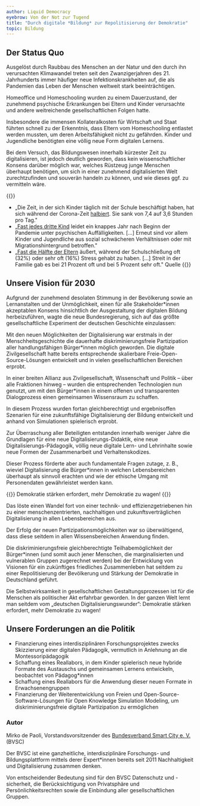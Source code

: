 ```yaml
---
author: Liquid Democracy
eyebrow: Von der Not zur Tugend
title: "Durch digitale *Bildung* zur Repolitisierung der Demokratie"
topic: Bildung
---
```


## Der Status Quo

Ausgelöst durch Raubbau des Menschen an der Natur und den durch ihn verursachten Klimawandel treten seit den Zwanzigerjahren des 21. Jahrhunderts immer häufiger neue Infektionskrankheiten auf, die als Pandemien das Leben der Menschen weltweit stark beeinträchtigen.

Homeoffice und Homeschooling wurden zu einem Dauerzustand, der zunehmend psychische Erkrankungen bei Eltern und Kinder verursachte und andere weitreichende gesellschaftlichen Folgen hatte.

Insbesondere die immensen Kollateralkosten für Wirtschaft und Staat führten schnell zu der Erkenntnis, dass Eltern vom Homeschooling entlastet werden mussten, um deren Arbeitsfähigkeit nicht zu gefährden. Kinder und Jugendliche benötigten eine völlig neue Form digitalen Lernens.

Bei dem Versuch, das Bildungswesen innerhalb kürzester Zeit zu digitalisieren, ist jedoch deutlich geworden, dass kein wissenschaftlicher Konsens darüber möglich war, welches Rüstzeug junge Menschen überhaupt benötigen, um sich in einer zunehmend digitalisierten Welt zurechtzufinden und souverän handeln zu können, und wie dieses ggf. zu vermitteln wäre.

{{<infobox>}}
- „Die Zeit, in der sich Kinder täglich mit der Schule beschäftigt haben, hat sich während der Corona-Zeit [halbiert](https://www.ifo.de/node/57298). Sie sank von 7,4 auf 3,6 Stunden pro Tag." 
- „[Fast jedes dritte Kind](https://www.uke.de/allgemein/presse/pressemitteilungen/detailseite_104081.html) leidet ein knappes Jahr nach Beginn der Pandemie unter psychischen Auffälligkeiten. [...] Erneut sind vor allem Kinder und Jugendliche aus sozial schwächeren Verhältnissen oder mit Migrationshintergrund betroffen."
- „[Fast die Hälfte der Eltern](https://www.dak.de/dak/download/forsa-studie-2266768.pdf) äußert, während der Schulschließung oft (32%) oder sehr oft (16%) Stress gehabt zu haben. [...] Streit in der Familie gab es bei 21 Prozent oft und bei 5 Prozent sehr oft." Quelle
{{</infobox>}}

## Unsere Vision für 2030

Aufgrund der zunehmend desolaten Stimmung in der Bevölkerung sowie an Lernanstalten und der Unmöglichkeit, einen für alle Stakeholder\*innen akzeptablen Konsens hinsichtlich der Ausgestaltung der digitalen Bildung herbeizuführen, wagte die neue Bundesregierung, sich auf das größte gesellschaftliche Experiment der deutschen Geschichte einzulassen:

Mit den neuen Möglichkeiten der Digitalisierung war erstmals in der Menschheitsgeschichte die dauerhafte diskriminierungsfreie Partizipation aller handlungsfähigen Bürger\*innen möglich geworden.
Die digitale Zivilgesellschaft hatte bereits entsprechende skalierbare Freie-Open-Source-Lösungen entwickelt und in vielen gesellschaftlichen Bereichen erprobt.

In einer breiten Allianz aus Zivilgesellschaft, Wissenschaft und Politik – über alle Fraktionen hinweg – wurden die entsprechenden Technologien nun genutzt, um mit den Bürger\*innen in einem offenen und transparenten Dialogprozess einen gemeinsamen Wissensraum zu schaffen.

In diesem Prozess wurden fortan gleichberechtigt und ergebnisoffen Szenarien für eine zukunftsfähige Digitalisierung der Bildung entwickelt und anhand von Simulationen spielerisch erprobt.

Zur Überraschung aller Beteiligten entstanden innerhalb weniger Jahre die Grundlagen für eine neue Digitalisierungs-Didaktik, eine neue Digitalisierungs-Pädagogik, völlig neue digitale Lern- und Lehrinhalte sowie neue Formen der Zusammenarbeit und Verhaltenskodizes.

Dieser Prozess förderte aber auch fundamentale Fragen zutage, z. B., wieviel Digitalisierung die Bürger\*innen in welchen Lebensbereichen überhaupt als sinnvoll erachten und wie der ethische Umgang mit Personendaten gewährleistet werden kann.

{{<pullquote>}}
Demokratie stärken erfordert, mehr Demokratie zu wagen!
{{</pullquote>}}

Das löste einen Wandel fort von einer technik- und effizienzgetriebenen hin zu einer menschenzentrierten, nachhaltigen und zukunftsverträglichen Digitalisierung in allen Lebensbereichen aus.

Der Erfolg der neuen Partizipationsmöglichkeiten war so überwältigend, dass diese seitdem in allen Wissensbereichen Anwendung finden.

Die diskriminierungsfreie gleichberechtigte Teilhabemöglichkeit der Bürger\*innen (und somit auch jener Menschen, die marginalisierten und vulnerablen Gruppen zugerechnet werden) bei der Entwicklung von Visionen für ein zukünftiges friedliches Zusammenleben hat seitdem zu einer Repolitisierung der Bevölkerung und Stärkung der Demokratie in Deutschland geführt.

Die Selbstwirksamkeit in gesellschaftlichen Gestaltungsprozessen ist für die Menschen als politischer Akt erfahrbar geworden. In der ganzen Welt lernt man seitdem vom „deutschen Digitalisierungswunder“: Demokratie stärken erfordert, mehr Demokratie zu wagen!

## Unsere Forderungen an die Politik

- Finanzierung eines interdisziplinären Forschungsprojektes zwecks Skizzierung einer digitalen Pädagogik, vermutlich in Anlehnung an die Montessoripädagogik
- Schaffung eines Reallabors, in dem Kinder spielerisch neue hybride Formate des Austauschs und gemeinsamen Lernens entwickeln, beobachtet von Pädagog\*innen
- Schaffung eines Reallabors für die Anwendung dieser neuen Formate in Erwachsenengruppen 
- Finanzierung der Weiterentwicklung von Freien und Open-Source-Software-Lösungen für Open Knowledge Simulation Modeling, um diskriminierungsfreie digitale Partizipation zu ermöglichen

### Autor

Mirko de Paoli, Vorstandsvorsitzender des [Bundesverband Smart City e. V.](https://bundesverband-smart-city.org/) (BVSC)

Der BVSC ist eine ganzheitliche, interdisziplinäre Forschungs- und Bildungsplattform mittels derer Expert\*innen bereits seit 2011 Nachhaltigkeit und Digitalisierung zusammen denken.

Von entscheidender Bedeutung sind für den BVSC Datenschutz und -sicherheit, die Berücksichtigung von Privatsphäre und Persönlichkeitsrechten sowie die Einbindung aller gesellschaftlichen Gruppen.
